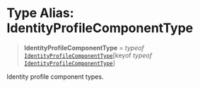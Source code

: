 # Type Alias: IdentityProfileComponentType

> **IdentityProfileComponentType** = *typeof* [`IdentityProfileComponentType`](../variables/IdentityProfileComponentType.md)\[keyof *typeof* [`IdentityProfileComponentType`](../variables/IdentityProfileComponentType.md)\]

Identity profile component types.
